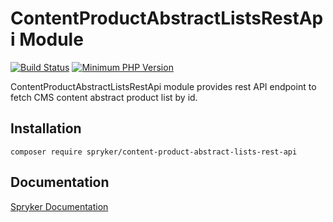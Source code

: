 # ContentProductAbstractListsRestApi Module
[![Build Status](https://travis-ci.org/spryker/content-product-abstract-lists-rest-api.svg)](https://travis-ci.org/spryker/content-product-abstract-lists-rest-api)
[![Minimum PHP Version](https://img.shields.io/badge/php-%3E%3D%207.3-8892BF.svg)](https://php.net/)

ContentProductAbstractListsRestApi module provides rest API endpoint to fetch CMS content abstract product list by id.

## Installation

```
composer require spryker/content-product-abstract-lists-rest-api
```

## Documentation

[Spryker Documentation](https://documentation.spryker.com/module_guide/overview.htm)
